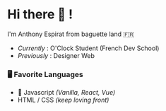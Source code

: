 # Hi there 👋 !
I'm Anthony Espirat from baguette land 🇫🇷  

- *Currently* : O'Clock Student (French Dev School)  
- *Previously* : Designer Web

### 🖥️ Favorite Languages

- 💜 Javascript *(Vanilla, React, Vue)* 
- HTML / CSS *(keep loving front)*

<!--

🕐 O'Clock student (French Dev School) ...  
🍥 Got Design Web degree ...  
🍕 Pizza master race ...  
⌨️ Got semi-custom keyboard  
🎮 Enjoy playing video game  
-->
